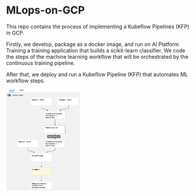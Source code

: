 # MLops-on-GCP
This repo contains the process of implementing a Kubeflow Pipelines (KFP) in GCP.

Firstly, we develop, package as a docker image, and run on AI Platform Training a training application that builds a scikit-learn classifier. We code the steps of the machine learning workflow that will be orchestrated by the continuous training pipeline.

After that, we deploy and run a Kubeflow Pipeline (KFP) that automates ML workflow steps.

<img src="img/kfp-pipeline-graph.png" alt="drawing" width="200"/>